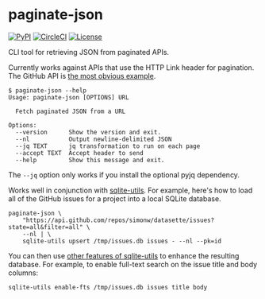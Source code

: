 # paginate-json

[![PyPI](https://img.shields.io/pypi/v/paginate-json.svg)](https://pypi.python.org/pypi/paginate-json)
[![CircleCI](https://circleci.com/gh/simonw/paginate-json.svg?style=svg)](https://circleci.com/gh/simonw/paginate-json)
[![License](https://img.shields.io/badge/license-Apache%202.0-blue.svg)](https://github.com/simonw/paginate-json/blob/master/LICENSE)

CLI tool for retrieving JSON from paginated APIs.

Currently works against APIs that use the HTTP Link header for pagination. The GitHub API is [the most obvious example](https://developer.github.com/v3/guides/traversing-with-pagination/).

    $ paginate-json --help
    Usage: paginate-json [OPTIONS] URL

      Fetch paginated JSON from a URL

    Options:
      --version      Show the version and exit.
      --nl           Output newline-delimited JSON
      --jq TEXT      jq transformation to run on each page
      --accept TEXT  Accept header to send
      --help         Show this message and exit.

The `--jq` option only works if you install the optional pyjq dependency.

Works well in conjunction with [sqlite-utils](https://github.com/simonw/sqlite-utils). For example, here's how to load all of the GitHub issues for a project into a local SQLite database.

    paginate-json \
        "https://api.github.com/repos/simonw/datasette/issues?state=all&filter=all" \
        --nl | \
        sqlite-utils upsert /tmp/issues.db issues - --nl --pk=id

You can then use [other features of sqlite-utils](https://sqlite-utils.readthedocs.io/en/latest/cli.html) to enhance the resulting database. For example, to enable full-text search on the issue title and body columns:

    sqlite-utils enable-fts /tmp/issues.db issues title body
